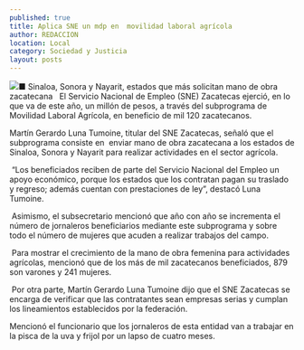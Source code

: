 ```yaml
---
published: true
title: Aplica SNE un mdp en  movilidad laboral agrícola
author: REDACCION
location: Local
category: Sociedad y Justicia
layout: posts
---
```


![](http://i.imgur.com/fENYiv7m.jpg)■ Sinaloa, Sonora y Nayarit, estados que más solicitan mano de obra zacatecana
 
El Servicio Nacional de Empleo (SNE) Zacatecas ejerció, en lo que va de este año, un millón de pesos, a través del subprograma de Movilidad Laboral Agrícola, en beneficio de mil 120 zacatecanos.

Martín Gerardo Luna Tumoine, titular del SNE Zacatecas, señaló que el subprograma consiste en  enviar mano de obra zacatecana a los estados de Sinaloa, Sonora y Nayarit para realizar actividades en el sector agrícola.

 “Los beneficiados reciben de parte del Servicio Nacional del Empleo un apoyo económico, porque los estados que los contratan pagan su traslado y regreso; además cuentan con prestaciones de ley”, destacó Luna Tumoine.
 
 Asimismo, el subsecretario mencionó que año con año se incrementa el número de jornaleros beneficiarios mediante este subprograma y sobre todo el número de mujeres que acuden a realizar trabajos del campo.
 
 Para mostrar el crecimiento de la mano de obra femenina para actividades agrícolas, mencionó que de los más de mil zacatecanos beneficiados, 879 son varones y 241 mujeres.
 
 Por otra parte, Martín Gerardo Luna Tumoine dijo que el SNE Zacatecas se encarga de verificar que las contratantes sean empresas serias y cumplan los lineamientos establecidos por la federación. 
 
Mencionó el funcionario que los jornaleros de esta entidad van a trabajar en la pisca de la uva y frijol por un lapso de cuatro meses.
